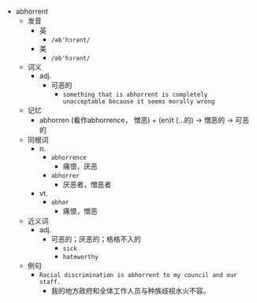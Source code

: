 - abhorrent
  - 发音
    - 英
      - `/əb'hɔrənt/`
    - 美
      - `/əb'hɔrənt/`
  - 词义
    - adj.
      - 可恶的
        - `something that is abhorrent is completely unacceptable because it seems morally wrong`
  - 记忆
    - abhorren (看作abhorrence， 憎恶) + (en)t (…的) → 憎恶的 → 可恶的
  - 同根词
    - n.
      - `abhorrence`
        - 痛恨，厌恶
      - `abhorrer`
        - 厌恶者，憎恶者
    - vt.
      - `abhor`
        - 痛恨，憎恶
  - 近义词
    - adj.
      - 可恶的；厌恶的；格格不入的
        - `sick`
        - `hateworthy`
  - 例句
    - `Racial discrimination is abhorrent to my council and our staff.`
      - 我的地方政府和全体工作人员与种族歧视水火不容。

